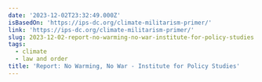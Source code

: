 ```yaml
---
date: '2023-12-02T23:32:49.000Z'
isBasedOn: 'https://ips-dc.org/climate-militarism-primer/'
link: 'https://ips-dc.org/climate-militarism-primer/'
slug: 2023-12-02-report-no-warming-no-war-institute-for-policy-studies
tags:
  - climate
  - law and order
title: 'Report: No Warming, No War - Institute for Policy Studies'
---
```


